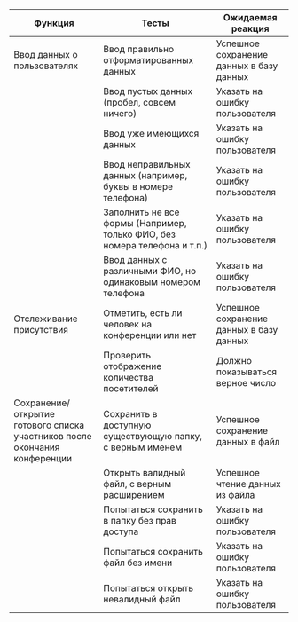 | Функция                                                                    | Тесты                                                                     | Ожидаемая реакция                        |
| -------------------------------------------------------------------------- | ------------------------------------------------------------------------- | ---------------------------------------- |
| Ввод данных о пользователях                                                | Ввод правильно отформатированных данных                                   | Успешное сохранение данных в базу данных |
|                                                                            | Ввод пустых данных (пробел, совсем ничего)                                | Указать на ошибку пользователя           |
|                                                                            | Ввод уже имеющихся данных                                                 | Указать на ошибку пользователя           |
|                                                                            | Ввод неправильных данных (например, буквы в номере телефона)              | Указать на ошибку пользователя           |
|                                                                            | Заполнить не все формы (Например, только ФИО, без номера телефона и т.п.) | Указать на ошибку пользователя           |
|                                                                            | Ввод данных с различными ФИО, но одинаковым номером телефона              | Указать на ошибку пользователя           |
| Отслеживание присутствия                                                   | Отметить, есть ли человек на конференции или нет                          | Успешное сохранение данных в базу данных |
|                                                                            | Проверить отображение количества посетителей                              | Должно показываться верное число         |
| Сохранение/открытие готового списка участников после окончания конференции | Сохранить в доступную существующую папку, с верным именем                 | Успешное сохранение данных в файл        |
|                                                                            | Открыть валидный файл, с верным расширением                               | Успешное чтение данных из файла          |
|                                                                            | Попытаться сохранить в папку без прав доступа                             | Указать на ошибку пользователя           |
|                                                                            | Попытаться сохранить файл без имени                                       | Указать на ошибку пользователя           |
|                                                                            | Попытаться открыть невалидный файл                                        | Указать на ошибку пользователя           |
